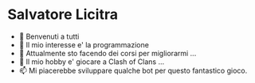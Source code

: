 # Salvatore Licitra
- 👋 Benvenuti a tutti
- 👀 Il mio interesse e' la programmazione
- 🌱 Attualmente sto facendo dei corsi per migliorarmi ...
- 💞️ Il mio hobby e' giocare a Clash of Clans ...
- 📫 Mi piacerebbe sviluppare qualche bot per questo fantastico gioco.
